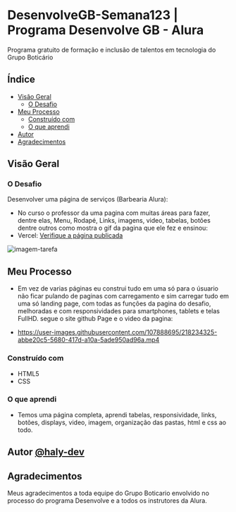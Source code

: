 # DesenvolveGB-Semana123 | Programa Desenvolve GB - Alura 

Programa gratuito de formação e inclusão de talentos em tecnologia do Grupo Boticário
 

## Índice

- [Visão Geral](#Visão-Geral)
  - [O Desafio](#O-Desafio)
- [Meu Processo](#Meu-Processo)
  - [Construído com](#Construído-com)
  - [O que aprendi](#O-i-learned)
- [Autor](#Autor)
- [Agradecimentos](#Agradecimentos)

## Visão Geral

### O Desafio

Desenvolver uma página de serviços (Barbearia Alura):

- No curso o professor da uma pagina com muitas áreas para fazer, dentre elas, Menu, Rodapé, Links, imagens, video, tabelas, botões dentre outros como mostra o gif da pagina que ele fez e ensinou:
- Vercel: [Verifique a página publicada](https://desenvolve-gb.vercel.app/)

<img src="./assets/videos/tarefa.gif" alt="imagem-tarefa">

## Meu Processo

- Em vez de varias páginas eu construi tudo em uma só para o úsuario não ficar pulando de paginas com carregamento e sim carregar tudo em uma só landing page, com todas as funções da pagina do desafio, melhoradas e com responsividades para smartphones, tablets e telas FullHD. segue o site github Page e o video da pagina:

- https://user-images.githubusercontent.com/107888695/218234325-abbe20c5-5680-417d-a10a-5ade950ad96a.mp4




### Construído com

- HTML5
- CSS

### O que aprendi

- Temos uma página completa, aprendi tabelas, responsividade, links, botões, displays, video, imagem, organização das pastas, html e css ao todo.

## Autor [@haly-dev](https://www.linkedin.com/in/halysson-franca/)

## Agradecimentos

Meus agradecimentos a toda equipe do Grupo Boticario envolvido no processo do programa Desenvolve e a todos os instrutores da Alura.
